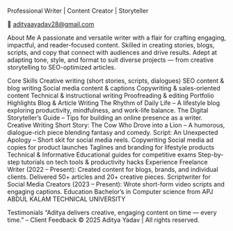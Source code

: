 Professional Writer | Content Creator | Storyteller

📧 adityaayadav28@gmail.com

About Me
A passionate and versatile writer with a flair for crafting engaging, impactful, and reader-focused content. Skilled in creating stories, blogs, scripts, and copy that connect with audiences and drive results. Adept at adapting tone, style, and format to suit diverse projects — from creative storytelling to SEO-optimized articles.

Core Skills
Creative writing (short stories, scripts, dialogues)
SEO content & blog writing
Social media content & captions
Copywriting & sales-oriented content
Technical & instructional writing
Proofreading & editing
Portfolio Highlights
Blog & Article Writing
The Rhythm of Daily Life – A lifestyle blog exploring productivity, mindfulness, and work-life balance.
The Digital Storyteller’s Guide – Tips for building an online presence as a writer.
Creative Writing
Short Story: The Cow Who Drove into a Lion – A humorous, dialogue-rich piece blending fantasy and comedy.
Script: An Unexpected Apology – Short skit for social media reels.
Copywriting
Social media ad copies for product launches
Taglines and branding for lifestyle products
Technical & Informative
Educational guides for competitive exams
Step-by-step tutorials on tech tools & productivity hacks
Experience
Freelance Writer (2022 – Present): Created content for blogs, brands, and individual clients. Delivered 50+ articles and 20+ creative pieces.
Scriptwriter for Social Media Creators (2023 – Present): Wrote short-form video scripts and engaging captions.
Education
Bachelor’s in Computer science from APJ ABDUL KALAM TECHNICAL UNIVERSITY

Testimonials
“Aditya delivers creative, engaging content on time — every time.” – Client Feedback
© 2025 Aditya Yadav | All rights reserved.
